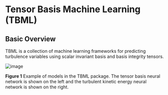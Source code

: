 # Tensor Basis Machine Learning (TBML)

## Basic Overview
TBML is a collection of machine learning frameworks for predicting turbulence variables using scalar invariant basis and basis integrity tensors.

![image](https://github.com/user-attachments/assets/f475e160-cfce-41b0-a813-76982b5fc425)

**Figure 1** Example of models in the TBML package. The tensor basis neural network is shown on the left and the turbulent kinetic energy neural network is shown on the right.



